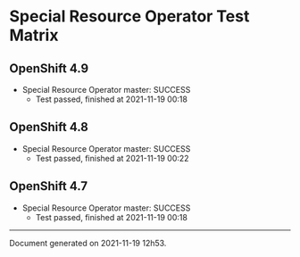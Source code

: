 
Special Resource Operator Test Matrix
=====================================

OpenShift 4.9
-------------


* Special Resource Operator master: SUCCESS
  - Test passed, finished at 2021-11-19 00:18

OpenShift 4.8
-------------


* Special Resource Operator master: SUCCESS
  - Test passed, finished at 2021-11-19 00:22

OpenShift 4.7
-------------


* Special Resource Operator master: SUCCESS
  - Test passed, finished at 2021-11-19 00:18

---
Document generated on 2021-11-19 12h53.
